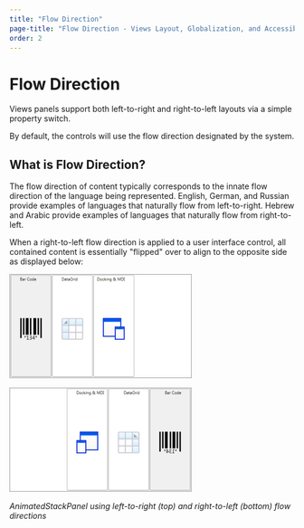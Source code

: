 ```yaml
---
title: "Flow Direction"
page-title: "Flow Direction - Views Layout, Globalization, and Accessibility Features"
order: 2
---
```

# Flow Direction

Views panels support both left-to-right and right-to-left layouts via a simple property switch.

By default, the controls will use the flow direction designated by the system.

## What is Flow Direction?

The flow direction of content typically corresponds to the innate flow direction of the language being represented.  English, German, and Russian provide examples of languages that naturally flow from left-to-right.  Hebrew and Arabic provide examples of languages that naturally flow from right-to-left.

When a right-to-left flow direction is applied to a user interface control, all contained content is essentially "flipped" over to align to the opposite side as displayed below:

![Screenshot](../images/animatedstackpanel-left-to-right.png)

![Screenshot](../images/animatedstackpanel-right-to-left.png)

*AnimatedStackPanel using left-to-right (top) and right-to-left (bottom) flow directions*
